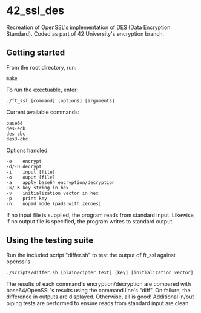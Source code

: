# 42_ssl_des
Recreation of OpenSSL's implementation of DES (Data Encryption Standard).
Coded as part of 42 University's encryption branch.
## Getting started
From the root directory, run:
```
make
```
To run the exectuable, enter:
```
./ft_ssl [command] [options] [arguments]
```
Current available commands:
```
base64
des-ecb
des-cbc
des3-cbc
```
Options handled:
```
-e    encrypt
-d/-D decrypt
-i    input [file]
-o    ouput [file]
-a    apply base64 encryption/decryption
-k/-K key string in hex
-v    initialization vector in hex
-p    print key
-n    nopad mode (pads with zeroes)
```
If no input file is supplied, the program reads from standard input.
Likewise, if no output file is specified, the program writes to standard output.

## Using the testing suite
Run the included script "differ.sh" to test the output of ft_ssl against openssl's.
```
./scripts/differ.sh [plain/cipher text] [key] [initialization vector]
```
The results of each command's encryption/decryption are compared with base64/OpenSSL's results using the command line's "diff". On failure, the difference in outputs are displayed. Otherwise, all is good!
Additional in/out piping tests are performed to ensure reads from standard input are clean.
